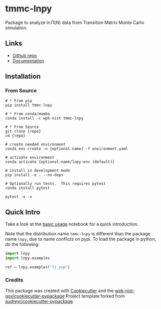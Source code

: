 # tmmc-lnpy

Package to analyze $\ln \Pi(N)$ data from Transition Matrix Monte
Carlo simulation.

## Links

- [Github repo](https://github.com/usnistgov/tmmc-lnpy)
- [Documentation](https://pages.nist.gov/tmmc-lnpy/)

## Installation

### From Source

```console
# * From pip
pip install tmmc-lnpy

# * From conda/mamba
conda install -c wpk-nist tmmc-lnpy

# * From Source
git clone {repo}
cd {repo}

# create needed environment
conda env create -n {optional-name] -f environment.yaml

# activate environment
conda activate {optional-name/lnpy-env (default)}

# install in development mode
pip install -e . --no-deps

# Optionally run tests.  This requires pytest
conda install pytest

pytest -x -v
```

## Quick Intro

Take a look at the [basic usage](https://github.com/usnistgov/tmmc-lnpy/blob/master/docs/notebooks/Basic_usage.ipynb)
notebook for a quick introduction.

Note that the distribution name `tmmc-lnpy` is different than the package name `lnpy`, due to name conflicts on pypi.  To load the package in python, do the following:

```python
import lnpy
import lnpy.examples

ref = lnpy.examples("lj_sup")
```

### Credits

This package was created with
[Cookiecutter](https://github.com/audreyr/cookiecutter) and the
[wpk-nist-gov/cookiecutter-pypackage](https://github.com/wpk-nist-gov/cookiecutter-pypackage)
Project template forked from
[audreyr/cookiecutter-pypackage](https://github.com/audreyr/cookiecutter-pypackage).
